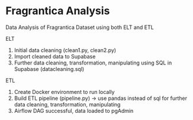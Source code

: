 # Fragrantica Analysis

Data Analysis of Fragrantica Dataset using both ELT and ETL

ELT
1. Initial data cleaning (clean1.py, clean2.py)
2. Import cleaned data to Supabase
3. Further data cleaning, transformation, manipulating using SQL in Supabase (datacleaning.sql)

ETL
1. Create Docker environment to run locally
2. Build ETL pipeline (pipeline.py) -> use pandas instead of sql for further data cleaning, transformation, manipulating
3. Airflow DAG successful, data loaded to pgAdmin


